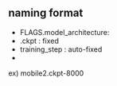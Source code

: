## naming format
- FLAGS.model_architecture:
- .ckpt : fixed
- training_step : auto-fixed
- 

ex) mobile2.ckpt-8000

